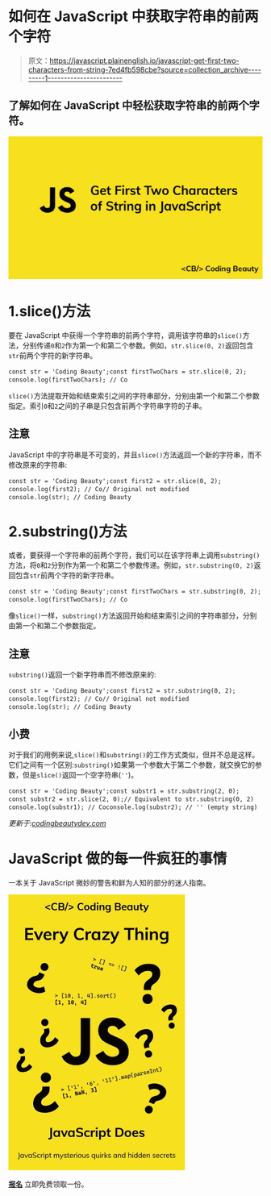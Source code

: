 # 如何在 JavaScript 中获取字符串的前两个字符

> 原文：<https://javascript.plainenglish.io/javascript-get-first-two-characters-from-string-7ed4fb598cbe?source=collection_archive---------1----------------------->

## 了解如何在 JavaScript 中轻松获取字符串的前两个字符。

![](img/d4ff8b1eaac77cda91f6d3fdbfbf967c.png)

# 1.slice()方法

要在 JavaScript 中获得一个字符串的前两个字符，调用该字符串的`slice()`方法，分别传递`0`和`2`作为第一个和第二个参数。例如，`str.slice(0, 2)`返回包含`str`前两个字符的新字符串。

```
const str = 'Coding Beauty';const firstTwoChars = str.slice(0, 2);
console.log(firstTwoChars); // Co
```

`slice()`方法提取开始和结束索引之间的字符串部分，分别由第一个和第二个参数指定。索引`0`和`2`之间的子串是只包含前两个字符串字符的子串。

## 注意

JavaScript 中的字符串是不可变的，并且`slice()`方法返回一个新的字符串，而不修改原来的字符串:

```
const str = 'Coding Beauty';const first2 = str.slice(0, 2);
console.log(first2); // Co// Original not modified
console.log(str); // Coding Beauty
```

# 2.substring()方法

或者，要获得一个字符串的前两个字符，我们可以在该字符串上调用`substring()`方法，将`0`和`2`分别作为第一个和第二个参数传递。例如，`str.substring(0, 2)`返回包含`str`前两个字符的新字符串。

```
const str = 'Coding Beauty';const firstTwoChars = str.substring(0, 2);
console.log(firstTwoChars); // Co
```

像`slice()`一样，`substring()`方法返回开始和结束索引之间的字符串部分，分别由第一个和第二个参数指定。

## 注意

`substring()`返回一个新字符串而不修改原来的:

```
const str = 'Coding Beauty';const first2 = str.substring(0, 2);
console.log(first2); // Co// Original not modified
console.log(str); // Coding Beauty
```

## 小费

对于我们的用例来说,`slice()`和`substring()`的工作方式类似，但并不总是这样。它们之间有一个区别:`substring()`如果第一个参数大于第二个参数，就交换它的参数，但是`slice()`返回一个空字符串(`''`)。

```
const str = 'Coding Beauty';const substr1 = str.substring(2, 0);
const substr2 = str.slice(2, 0);// Equivalent to str.substring(0, 2)
console.log(substr1); // Coconsole.log(substr2); // '' (empty string)
```

*更新于:*[*codingbeautydev.com*](https://cbdev.link/45811c)

# JavaScript 做的每一件疯狂的事情

一本关于 JavaScript 微妙的警告和鲜为人知的部分的迷人指南。

![](img/143ee152ba78025ea8643ba5b9726a20.png)

[**报名**](https://cbdev.link/d3c4eb) 立即免费领取一份。